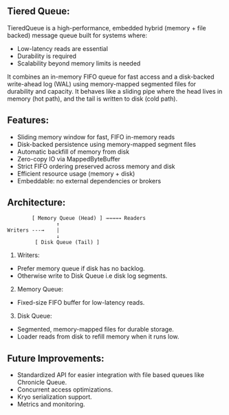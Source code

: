 <h2>Tiered Queue:</h2>

TieredQueue is a high-performance, embedded hybrid (memory + file backed) message queue built for systems where:
* Low-latency reads are essential
* Durability is required
* Scalability beyond memory limits is needed

It combines an in-memory FIFO queue for fast access and a disk-backed write-ahead log (WAL) using memory-mapped segmented files for durability and capacity.
It behaves like a sliding pipe where the head lives in memory (hot path), and the tail is written to disk (cold path).

<h2>Features:</h2>

* Sliding memory window for fast, FIFO in-memory reads
* Disk-backed persistence using memory-mapped segment files
* Automatic backfill of memory from disk
* Zero-copy IO via MappedByteBuffer
* Strict FIFO ordering preserved across memory and disk
* Efficient resource usage (memory + disk)
* Embeddable: no external dependencies or brokers


<h2>Architecture:</h2>

```
        [ Memory Queue (Head) ] →→→→→ Readers
                ↑
Writers ---→    |  
                ↓
         [ Disk Queue (Tail) ]   
```

1. Writers:
* Prefer memory queue if disk has no backlog.
* Otherwise write to Disk Queue i.e disk log segments.
2. Memory Queue:
* Fixed-size FIFO buffer for low-latency reads.
3. Disk Queue:
* Segmented, memory-mapped files for durable storage.
* Loader reads from disk to refill memory when it runs low.

<h2>Future Improvements:</h2>

* Standardized API for easier integration with file based queues like Chronicle Queue.
* Concurrent access optimizations.
* Kryo serialization support.
* Metrics and monitoring.
